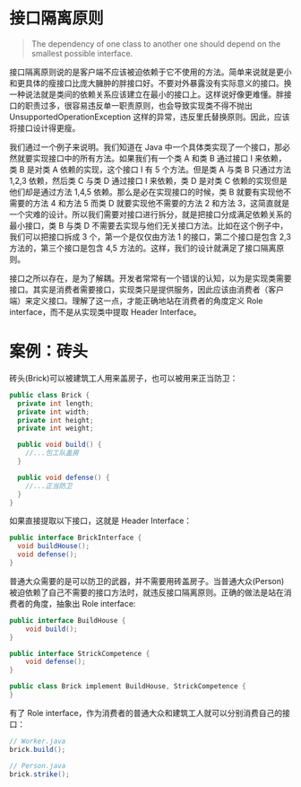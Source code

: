 # 接口隔离原则

> The dependency of one class to another one should depend on the smallest possible interface.

接口隔离原则说的是客户端不应该被迫依赖于它不使用的方法。简单来说就是更小和更具体的瘦接口比庞大臃肿的胖接口好。不要对外暴露没有实际意义的接口。换一种说法就是类间的依赖关系应该建立在最小的接口上。这样说好像更难懂。胖接口的职责过多，很容易违反单一职责原则，也会导致实现类不得不抛出 UnsupportedOperationException 这样的异常，违反里氏替换原则。因此，应该将接口设计得更瘦。

我们通过一个例子来说明。我们知道在 Java 中一个具体类实现了一个接口，那必然就要实现接口中的所有方法。如果我们有一个类 A 和类 B 通过接口 I 来依赖，类 B 是对类 A 依赖的实现，这个接口 I 有 5 个方法。但是类 A 与类 B 只通过方法 1,2,3 依赖，然后类 C 与类 D 通过接口 I 来依赖，类 D 是对类 C 依赖的实现但是他们却是通过方法 1,4,5 依赖。那么是必在实现接口的时候，类 B 就要有实现他不需要的方法 4 和方法 5 而类 D 就要实现他不需要的方法 2 和方法 3，这简直就是一个灾难的设计。所以我们需要对接口进行拆分，就是把接口分成满足依赖关系的最小接口，类 B 与类 D 不需要去实现与他们无关接口方法。比如在这个例子中，我们可以把接口拆成 3 个，第一个是仅仅由方法 1 的接口，第二个接口是包含 2,3 方法的，第三个接口是包含 4,5 方法的。这样，我们的设计就满足了接口隔离原则。

接口之所以存在，是为了解耦。开发者常常有一个错误的认知，以为是实现类需要接口。其实是消费者需要接口，实现类只是提供服务，因此应该由消费者（客户端）来定义接口。理解了这一点，才能正确地站在消费者的角度定义 Role interface，而不是从实现类中提取 Header Interface。

# 案例：砖头

砖头(Brick)可以被建筑工人用来盖房子，也可以被用来正当防卫：

```java
public class Brick {
  private int length;
  private int width;
  private int height;
  private int weight;

  public void build() {
    //...包工队盖房
  }

  public void defense() {
    //...正当防卫
  }
}
```

如果直接提取以下接口，这就是 Header Interface：

```java
public interface BrickInterface {
  void buildHouse();
  void defense();
}
```

普通大众需要的是可以防卫的武器，并不需要用砖盖房子。当普通大众(Person)被迫依赖了自己不需要的接口方法时，就违反接口隔离原则。正确的做法是站在消费者的角度，抽象出 Role interface:

```java
public interface BuildHouse {
    void build();
}

public interface StrickCompetence {
    void defense();
}

public class Brick implement BuildHouse, StrickCompetence {
}
```

有了 Role interface，作为消费者的普通大众和建筑工人就可以分别消费自己的接口：

```java
// Worker.java
brick.build();

// Person.java
brick.strike();
```

